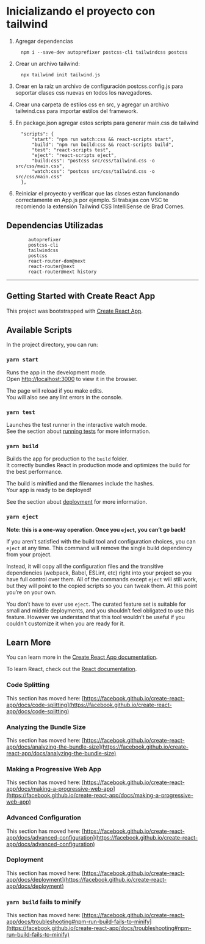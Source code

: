 # Inicializando el proyecto con tailwind

   1. Agregar dependencias 

            npm i --save-dev autoprefixer postcss-cli tailwindcss postcss

   2. Crear un archivo tailwind:

            npx tailwind init tailwind.js

   3. Crear en la raíz un archivo de configuración postcss.config.js para soportar clases css nuevas en todos los navegadores.

   4. Crear una carpeta de estilos css en src, y agregar un archivo tailwind.css para importar estilos del framework.

   5. En package.json agregar estos scripts para generar main.css de tailwind

            "scripts": {
                "start": "npm run watch:css && react-scripts start",
                "build": "npm run build:css && react-scripts build",
                "test": "react-scripts test",
                "eject": "react-scripts eject",
                "build:css": "postcss src/css/tailwind.css -o src/css/main.css",
                "watch:css": "postcss src/css/tailwind.css -o src/css/main.css"
            },

   6. Reiniciar el proyecto y verificar que las clases estan funcionando correctamente en App.js por ejemplo. Si trabajas con VSC te recomiendo la extensión Tailwind CSS IntelliSense de Brad Cornes.


## Dependencias Utilizadas

            autoprefixer 
            postcss-cli 
            tailwindcss 
            postcss
            react-router-dom@next
            react-router@next
            react-router@next history


---

## Getting Started with Create React App

This project was bootstrapped with [Create React App](https://github.com/facebook/create-react-app).

## Available Scripts

In the project directory, you can run:

### `yarn start`

Runs the app in the development mode.\
Open [http://localhost:3000](http://localhost:3000) to view it in the browser.

The page will reload if you make edits.\
You will also see any lint errors in the console.

### `yarn test`

Launches the test runner in the interactive watch mode.\
See the section about [running tests](https://facebook.github.io/create-react-app/docs/running-tests) for more information.

### `yarn build`

Builds the app for production to the `build` folder.\
It correctly bundles React in production mode and optimizes the build for the best performance.

The build is minified and the filenames include the hashes.\
Your app is ready to be deployed!

See the section about [deployment](https://facebook.github.io/create-react-app/docs/deployment) for more information.

### `yarn eject`

**Note: this is a one-way operation. Once you `eject`, you can’t go back!**

If you aren’t satisfied with the build tool and configuration choices, you can `eject` at any time. This command will remove the single build dependency from your project.

Instead, it will copy all the configuration files and the transitive dependencies (webpack, Babel, ESLint, etc) right into your project so you have full control over them. All of the commands except `eject` will still work, but they will point to the copied scripts so you can tweak them. At this point you’re on your own.

You don’t have to ever use `eject`. The curated feature set is suitable for small and middle deployments, and you shouldn’t feel obligated to use this feature. However we understand that this tool wouldn’t be useful if you couldn’t customize it when you are ready for it.

## Learn More

You can learn more in the [Create React App documentation](https://facebook.github.io/create-react-app/docs/getting-started).

To learn React, check out the [React documentation](https://reactjs.org/).

### Code Splitting

This section has moved here: [https://facebook.github.io/create-react-app/docs/code-splitting](https://facebook.github.io/create-react-app/docs/code-splitting)

### Analyzing the Bundle Size

This section has moved here: [https://facebook.github.io/create-react-app/docs/analyzing-the-bundle-size](https://facebook.github.io/create-react-app/docs/analyzing-the-bundle-size)

### Making a Progressive Web App

This section has moved here: [https://facebook.github.io/create-react-app/docs/making-a-progressive-web-app](https://facebook.github.io/create-react-app/docs/making-a-progressive-web-app)

### Advanced Configuration

This section has moved here: [https://facebook.github.io/create-react-app/docs/advanced-configuration](https://facebook.github.io/create-react-app/docs/advanced-configuration)

### Deployment

This section has moved here: [https://facebook.github.io/create-react-app/docs/deployment](https://facebook.github.io/create-react-app/docs/deployment)

### `yarn build` fails to minify

This section has moved here: [https://facebook.github.io/create-react-app/docs/troubleshooting#npm-run-build-fails-to-minify](https://facebook.github.io/create-react-app/docs/troubleshooting#npm-run-build-fails-to-minify)
